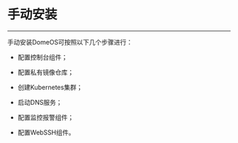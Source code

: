 # 手动安装

---

手动安装DomeOS可按照以下几个步骤进行：

* 配置控制台组件；

* 配置私有镜像仓库；

* 创建Kubernetes集群；

* 启动DNS服务；

* 配置监控报警组件；

* 配置WebSSH组件。
